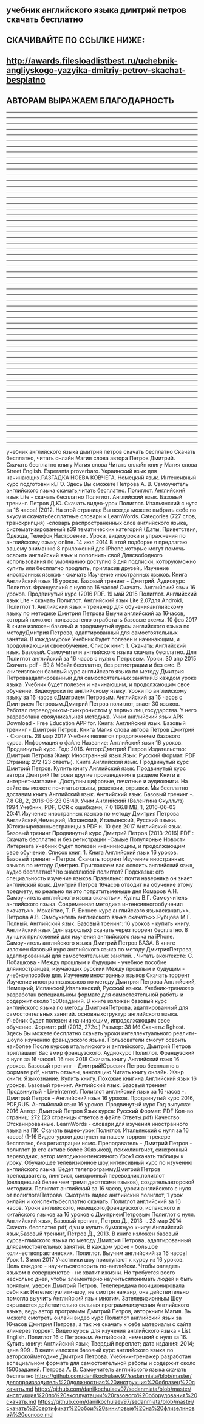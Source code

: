 учебник английского языка дмитрий петров скачать бесплатно
--------------------------------------------------
СКАЧИВАЙТЕ ПО ССЫЛКЕ НИЖЕ:
--------------------------------------------------
http://awards.filesloadlistbest.ru/uchebnik-angliyskogo-yazyika-dmitriy-petrov-skachat-besplatno
--------------------------------------------------
АВТОРАМ ВЫРАЖАЕМ БЛАГОДАРНОСТЬ
--------------------------------------------------
--------------------------------------------------
--------------------------------------------------
--------------------------------------------------
--------------------------------------------------
--------------------------------------------------
--------------------------------------------------
--------------------------------------------------
--------------------------------------------------
--------------------------------------------------
--------------------------------------------------
--------------------------------------------------
--------------------------------------------------
--------------------------------------------------
--------------------------------------------------
--------------------------------------------------
--------------------------------------------------
--------------------------------------------------
--------------------------------------------------
--------------------------------------------------
--------------------------------------------------
--------------------------------------------------
--------------------------------------------------
--------------------------------------------------
--------------------------------------------------
--------------------------------------------------
--------------------------------------------------
--------------------------------------------------
--------------------------------------------------
--------------------------------------------------
--------------------------------------------------
--------------------------------------------------
--------------------------------------------------
--------------------------------------------------
--------------------------------------------------
--------------------------------------------------
--------------------------------------------------
--------------------------------------------------
--------------------------------------------------
--------------------------------------------------
--------------------------------------------------
--------------------------------------------------
--------------------------------------------------
--------------------------------------------------
--------------------------------------------------
--------------------------------------------------
--------------------------------------------------
--------------------------------------------------
--------------------------------------------------
--------------------------------------------------
--------------------------------------------------
--------------------------------------------------
--------------------------------------------------
--------------------------------------------------
--------------------------------------------------
--------------------------------------------------
--------------------------------------------------
--------------------------------------------------
--------------------------------------------------
--------------------------------------------------
учебник английского языка дмитрий петров скачать бесплатно Скачать бесплатно, читать онлайн Магия слова автора Петров Дмитрий. Скачать бесплатно книгу Магия слова Читать онлайн книгу Магия слова Street English. Esperanta proverbaro. Украинский язык для начинающих.РАЗГАДКА НОЕВА КОВЧЕГА. Немецкий язык. Интенсивный курс подготовки кЕГЭ. Здесь Вы сможете Петрова А. В. Самоучитель английского языка скачать,читать бесплатно. Полиглот. Английский язык Lite - скачать бесплатно Полиглот. Английский язык. Базовый тренинг. Петров Д.Ю. Скачать видео-урок Полиглот. Итальянский с нуля за 16 часов! (2012. На этой странице Вы всегда можете выбрать себе по вкусу и скачатьбесплатные словари к LearnWords.  Categories (727 слов, транскрипция) -словарь распространенных слов английского языка, систематизированный в39 тематических категорий (Даты, Приветствия, Одежда, Телефон,Настроение,. Уроки, видеоуроки и упражнения по английскому языку online. 14 июл 2014  В этой подборке я предлагаю вашему вниманию 8 приложений для iPhone,которые могут помочь освоить английский язык и пополнить свой  Длясвободного использования по умолчанию доступно 3 дня подписки, которуюможно купить или бесплатно продлить, пригласив друзей,. Изучение иностранных языков - скачать Изучение иностранных языков. Книга Английский язык 16 уроков. Базовый тренинг - Дмитрий. Аудиокурс Полиглот. Французский с нуля за 16 часов!  Скачать. Английский язык 16 уроков. Продвинутый курс (2016  PDF. 19 май 2015  Полиглот. Английский язык Lite - скачать Полиглот. Английский язык Lite 2.07для Android, Полиглот 1. Английский язык - тренажер для обученияанглийскому языку по методике Дмитрия Петрова Выучи английский за 16часов, который поможет пользователю отработать базовые схемы. 10 фев 2017  В книге изложен базовый и продвинутый курсы английского языка по методуДмитрия Петрова, адаптированный для самостоятельных занятий. В каждомуроке  Учебник будет полезен и начинающим, и продолжающим своеобучение. Список книг: 1.  Скачать: Английский язык. Базовый. Самоучители английского языка скачать бесплатно. Для
Полиглот английский за 16 часов с нуля с Петровым. Уроки. 30 апр 2015  Cкачать pdf - 59,8 Мбайт бесплатно, без регистрации и без смс. В книгеизложен базовый курс английского языка по методу Дмитрия Петроваадаптированный для самостоятельных занятий.В каждом уроке  языка .Учебник будет полезен и начинающим, и продолжающим свое обучение. Видеоуроки по английскому языку. Уроки по английскому языку за 16 часов сДмитрием Петровым. Английский за 16 часов с Дмитрием Петровым.Дмитрий Петров  полиглот, знает 30 языков. Работал переводчиком-синхронистом у первых лиц государства. У него разработана свояуникальная методика. Учим английский язык APK Download - Free Education APP for. Книга: Английский язык. Базовый тренинг - Дмитрий Петров. Книга Магия слова автора Петров Дмитрий - Скачать. 28 мар 2017  Учебник является продолжением базового курса. Информация о файле:Название: Английский язык 16 уроков. Продвинутый курс. Год: 2016. Автор:Дмитрий Петров Издательство: Дмитрия Петрова Жанр: Иностранный язык.Язык: Русский Формат: PDF Страниц: 272 (23 ответы). Книга Английский язык. Продвинутый курс Дмитрий Петров. Купить книгу Английский язык. Продвинутый курс автора Дмитрий Петрови другие произведения в разделе Книги в интернет-магазине .Доступны цифровые, печатные и аудиокниги. На сайте вы можете почитатьотзывы, рецензии, отрывки. Мы бесплатно доставим книгу Английский язык. Английский язык. Базовый тренинг   -. 7.8 GB, 2, 2016-06-23 05:49. Учим Английский (Валентина Скулльтз) 1994,Учебник, PDF, OCR с ошибками, 7  0 166.8 MB, 1, 2016-06-03 20:41.Изучение иностранных языков по методу Дмитрия Петрова Английский,Немецкий, Испанский, Итальянский, Русский языки. (Отсканированныестраницы в PDF и. 10 фев 2017  Английский язык. Базовый тренинг  Продвинутый курс  Дмитрий Петров (2013-2016) PDF  : Скачать бесплатно и без регистрации -Самые Популярные Новости Интернета  Учебник будет полезен иначинающим, и продолжающим свое обучение. Список книг: 1. Книга Английский язык 16 уроков. Базовый тренинг  - Петров. Скачать торрент Изучение иностранных языков по методу Дмитрия. Приглашаем вас освоить английский язык, аудио бесплатно! Что знаетлюбой полиглот? Подсказка: его специальность  изучение языков.Правильно: почти наверняка он знает английский язык. Дмитрий Петров 16часов отводит на обучение этому предмету, но реально ли это  потратитьменьше дня
Комаров А.Н. Самоучитель английского языка скачать>>. Кулиш В.Г. Самоучитель английского языка. Современная методика интенсивногообучения скачать>>. Мокайтис, Т. Р.  Бизнес-курс английского языкаскачать>>. Петрова А.В. Самоучитель английского языка скачать>>.Рубцова М.Г. Полный. Английский язык. Базовый тренинг: 16 уроков - купить книгу. Английский язык (для взрослых) скачать через торрент бесплатно. 8 лучших приложений для изучения английского языка на iPhone. Самоучитель английского языка Дмитрий Петров  БАЗА. В книге изложен базовый курс английского языка по методу ДмитрияПетрова, адаптированный для самостоятельных занятий. . Читать вконтексте: С. Лобашкова - Между прошлым и будущим - учебное пособие дляиностранцев, изучающих русский Между прошлым и будущим - учебноепособие для. Изучение иностранных языков  Скачать торрент Изучение иностранныхязыков по методу Дмитрия Петрова Английский, Немецкий, Испанский,Итальянский, Русский языки.  Учебник-тренажер разработан вспециальном формате для самостоятельной работы и содержит около 1500заданий. В книге изложен базовый курс английского языка по методу ДмитрияПетрова, адаптированный для самостоятельных занятий.  основныхструктур английского языка. Учебник будет полезен и начинающим, ипродолжающим свое обучение. Формат: pdf (2013, 272с.) Размер: 38 Мб.Скачать: Rghost. Здесь Вы можете бесплатно скачать уроки интеллектуального реалити-шоупо изучению французского языка. Пользователи смогут освоить наиболее После курсов итальянского и английского, Дмитрий Петров приглашает Вас вмир французского. Аудиокурс Полиглот. Французский с нуля за 16 часов!. 16 янв 2018  Скачать книгу Английский язык 16 уроков. Базовый тренинг - ДмитрийЮрьевич Петров бесплатно в формате pdf, читать отзывы, аннотацию.Читать книгу онлайн. Жанр книги: Языкознание. Купить книгу. Похожие книгина Английский язык 16 уроков. Базовый тренинг. Английский язык. Базовый тренинг  Продвинутый  - LiveInternet. Полиглот английский язык за 16 часов -. Дмитрий Петров - Английский язык 16 уроков. Продвинутый курс 2016, PDF,RUS. Английский язык 16 уроков. Продвинутый курс Год выпуска: 2016 Автор: Дмитрий Петров Язык курса: Русский Формат: PDF Кол-во страниц: 272 (23 страницы ответов в файле Ответы.pdf) Качество: Отсканированные. LearnWords - словари для изучения иностранного языка на ПК. Скачать видео-урок Полиглот. Итальянский с нуля за 16 часов! (1-16  Видео-уроки доступен на нашем торрент-трекере бесплатно, без регистрации исмс.  Преподаватель - Дмитрий Петров - полиглот (в его активе более 30языков), психолингвист, синхронный переводчик, автор методикиинтенсивного
Урок1  скачать таблицы к уроку. Обучающее телевизионное шоу,интенсивный курс по изучению английского языка. Ведет телепрограммуДмитрий Петров  преподаватель, лингвист, синхронный переводчик,полиглот (овладевший белее чем тремя десятками языков), создательавторской методики. Полиглот английский за 16 часов, уроки английского с нуля от полиглотаПетрова. Смотреть видео английский полиглот, 1 урок онлайн и конспектыбесплатно скачать. Полиглот английский за 16 часов. Уроки английского, немецкого,французского, испанского и китайского языков за 16 уроков с ДмитриемПетровым Полиглот с нуля. Английский язык, Базовый тренинг, Петров Д., 2013 -. 23 мар 2014  Скачать бесплатно pdf, djvu и купить бумажную книгу: Английский язык,Базовый тренинг, Петров Д., 2013. В книге изложен базовый курсанглийского языка по методу Дмитрия Петрова, адаптированный длясамостоятельных занятий. В каждом уроке - большое количествопрактических. Полиглот. Выучим английский за 16 часов!  Урок 1. 3 июл 2017  Участники шоу приступают к курсу из 16 уроков. Цель каждого - научитьсяговорить по-английски. Чтобы овладеть языком в совершенстве - не хватит ижизни. Но требуется всего несколько дней, чтобы элементарно научитьсяпонимать людей и быть понятым, уверен Дмитрий Петров. Телепередача позиционировала себя как Интелектуалити-шоу, не смотря нажанр, она действительно помогла выучить Английский язык многим. Зателевизионным Шоу скрывается действительно сильная программаизучения Английского языка, ведь автор программы Дмитрий Петров, авторкниги Магия. Вы можете смотреть онлайн видео курс Полиглот английский язык за 16часов Дмитрия Петрова, а так же скачать к себе материалы с сайта иличерез торрент. Видео курсы для изучения английского языка - List English. Полиглот 16 с Петровым. Английский, немецкий с нуля за 16. Купить книгу: Английский язык; Твердый переплет; дата издания: 2014; цена 999 .  В книге изложен базовый курс английского языка по авторскойметодике Дмитрия Петрова.  Учебник-тренажер разработан вспециальном формате для самостоятельной работы и содержит около 1500заданий. Петрова А. В. Самоучитель английского языка скачать бесплатно
https://github.com/danilkochulaev97/sedanmiata/blob/master/делопроизводитель%20должностная%20инструкция%20образец%20скачать.md
https://github.com/danilkochulaev97/sedanmiata/blob/master/инструкция%20по%20эксплуатации%20газового%20оборудования%20скачать.md
https://github.com/danilkochulaev97/sedanmiata/blob/master/скачать%20сертификат%20обои%20виниловые%20на%20флизелиновой%20основе.md